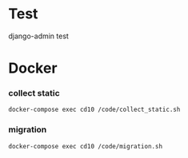 # Test
django-admin test

# Docker

### collect static
    docker-compose exec cd10 /code/collect_static.sh

### migration
    docker-compose exec cd10 /code/migration.sh
